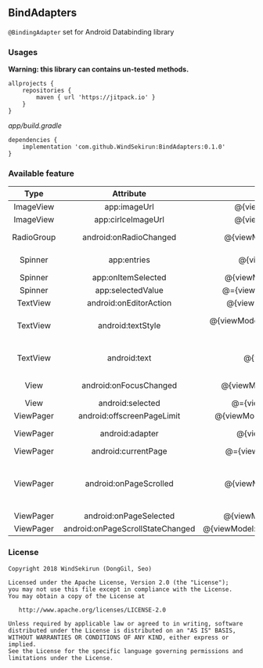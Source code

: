 ## BindAdapters

```@BindingAdapter``` set for Android Databinding library

### Usages

**Warning: this library can contains un-tested methods.**

```
allprojects {
    repositories {
	    maven { url 'https://jitpack.io' }
    }
}
```

*app/build.gradle*
```
dependencies {
    implementation 'com.github.WindSekirun:BindAdapters:0.1.0'
}
```

### Available feature

|Type|Attribute|Expressions|Inverse|Args|
|:---:|:---:|:---:|:---:|:---:|
|ImageView|app:imageUrl|@{viewModel.mImageUrl}|FALSE|uri: Uri|
|ImageView|app:cirlceImageUrl|@{viewModel.mImageUrl}|FALSE|uri: Uri|
|RadioGroup|android:onRadioChanged|@{viewModel::onRadioChange}|FALSE|group: RadioGroup, checkedId: Int|
|Spinner|app:entries|@{viewModel.mEntries}|FALSE|@Nullable entries: List<String>|
|Spinner|app:onItemSelected|@{viewModel::onItemSelected}|FALSE|item: Any?|
|Spinner|app:selectedValue|@={viewModel.mSelectedValue}|TRUE| |
|TextView|android:onEditorAction|@{viewModel::onEditorAction}|FALSE| |
|TextView|android:textStyle|@{viewModel.mTextStyleBold ? "bold" : "normal"}|FALSE|style: String ("bold", "italic", "bolditalic", "normal") |
|TextView|android:text|@{viewModel.mText}|FALSE|value: (Float, Double, Int, Long, Boolean)|
|View|android:onFocusChanged|@{viewModel::onFocusChanged}|FALSE|view: View, hasFocus: Boolean|
|View|android:selected|@={viewModel::mSelected}|TRUE||
|ViewPager|android:offscreenPageLimit|@{viewModel.mOffscreenPageLimit}|FALSE|limit:Int|
|ViewPager|android:adapter|@{viewModel.mAdapter}|FALSE|adapter: PagerAdapter|
|ViewPager|android:currentPage|@={viewModel.mCurrentPage}|TRUE||
|ViewPager|android:onPageScrolled|@{viewModel::onPageScrolled}|FALSE|position: Int, positionOffset: Float, positionOffsetPixels: Int|
|ViewPager|android:onPageSelected|@{viewModel::onPageSelected}|FALSE|position: Int|
|ViewPager|android:onPageScrollStateChanged|@{viewModel::onPageScrollStateChanged}|FALSE|state: Int|

### License
```
Copyright 2018 WindSekirun (DongGil, Seo)

Licensed under the Apache License, Version 2.0 (the "License");
you may not use this file except in compliance with the License.
You may obtain a copy of the License at

   http://www.apache.org/licenses/LICENSE-2.0

Unless required by applicable law or agreed to in writing, software
distributed under the License is distributed on an "AS IS" BASIS,
WITHOUT WARRANTIES OR CONDITIONS OF ANY KIND, either express or implied.
See the License for the specific language governing permissions and
limitations under the License.
```
